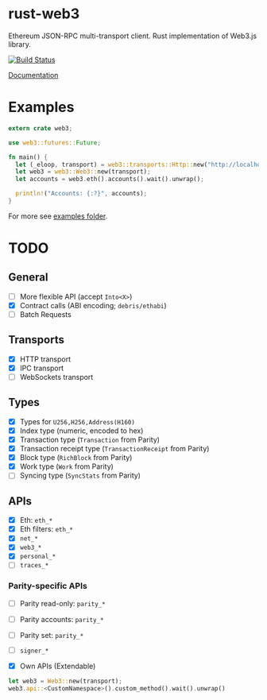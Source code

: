 # rust-web3

Ethereum JSON-RPC multi-transport client.
Rust implementation of Web3.js library.

[![Build Status][travis-image]][travis-url]

[travis-image]: https://travis-ci.org/tomusdrw/rust-web3.svg?branch=master
[travis-url]: https://travis-ci.org/tomusdrw/rust-web3

[Documentation](http://tomusdrw.github.io/rust-web3/index.html)

# Examples
```rust
extern crate web3;

use web3::futures::Future;

fn main() {
  let (_eloop, transport) = web3::transports::Http::new("http://localhost:8545").unwrap();
  let web3 = web3::Web3::new(transport);
  let accounts = web3.eth().accounts().wait().unwrap();

  println!("Accounts: {:?}", accounts);
}
```

For more see [examples folder](./examples).

# TODO

## General
- [ ] More flexible API (accept `Into<X>`)
- [x] Contract calls (ABI encoding; `debris/ethabi`)
- [ ] Batch Requests

## Transports
- [x] HTTP transport
- [x] IPC transport
- [ ] WebSockets transport

## Types
- [x] Types for `U256,H256,Address(H160)`
- [x] Index type (numeric, encoded to hex)
- [x] Transaction type (`Transaction` from Parity)
- [x] Transaction receipt type (`TransactionReceipt` from Parity)
- [x] Block type (`RichBlock` from Parity)
- [x] Work type (`Work` from Parity)
- [ ] Syncing type (`SyncStats` from Parity)

## APIs
- [x] Eth: `eth_*`
- [x] Eth filters: `eth_*`
- [x] `net_*`
- [x] `web3_*`
- [x] `personal_*`
- [ ] `traces_*`

### Parity-specific APIs
- [ ] Parity read-only: `parity_*`
- [ ] Parity accounts: `parity_*`
- [ ] Parity set: `parity_*`
- [ ] `signer_*`

- [x] Own APIs (Extendable)
```rust
let web3 = Web3::new(transport);
web3.api::<CustomNamespace>().custom_method().wait().unwrap()
```
